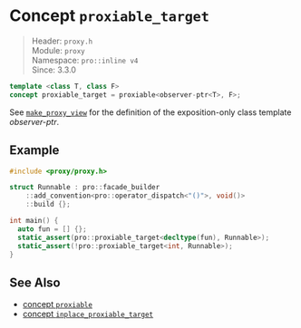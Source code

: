 # Concept `proxiable_target`

> Header: `proxy.h`  
> Module: `proxy`  
> Namespace: `pro::inline v4`  
> Since: 3.3.0

```cpp
template <class T, class F>
concept proxiable_target = proxiable<observer-ptr<T>, F>;
```

See [`make_proxy_view`](make_proxy_view.md) for the definition of the exposition-only class template *observer-ptr*.

## Example

```cpp
#include <proxy/proxy.h>

struct Runnable : pro::facade_builder
    ::add_convention<pro::operator_dispatch<"()">, void()>
    ::build {};

int main() {
  auto fun = [] {};
  static_assert(pro::proxiable_target<decltype(fun), Runnable>);
  static_assert(!pro::proxiable_target<int, Runnable>);
}
```

## See Also

- [concept `proxiable`](proxiable.md)
- [concept `inplace_proxiable_target`](inplace_proxiable_target.md)
